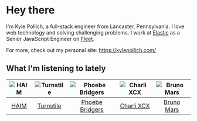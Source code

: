 # Hey there


I'm Kyle Pollich, a full-stack engineer from Lancaster, Pennsylvania. I love web technology and solving challenging problems.
I work at [Elastic](https://www.elastic.co/) as a Senior JavaScript Engineer on [Fleet](https://www.elastic.co/guide/en/fleet/current/fleet-overview.html).

For more, check out my personal site: https://kylepollich.com/

## What I'm listening to lately

<!-- begin artists -->
  |![HAIM](https://i.scdn.co/image/ab6761610000f178a688abfbbed1037befa47232)|![Turnstile](https://i.scdn.co/image/ab6761610000f178634d95df40053f9e6d9506d8)|![Phoebe Bridgers](https://i.scdn.co/image/ab6761610000f178626686e362d30246e816cc5b)|![Charli XCX](https://i.scdn.co/image/ab6761610000f178576cb43281160e345f728b71)|![Bruno Mars](https://i.scdn.co/image/ab6761610000f178c36dd9eb55fb0db4911f25dd)|
  |:---:|:---:|:---:|:---:|:---:|
  |[HAIM](https://open.spotify.com/artist/4Ui2kfOqGujY81UcPrb5KE)|[Turnstile](https://open.spotify.com/artist/2qnpHrOzdmOo1S4ox3j17x)|[Phoebe Bridgers](https://open.spotify.com/artist/1r1uxoy19fzMxunt3ONAkG)|[Charli XCX](https://open.spotify.com/artist/25uiPmTg16RbhZWAqwLBy5)|[Bruno Mars](https://open.spotify.com/artist/0du5cEVh5yTK9QJze8zA0C)|
<!-- end artists -->
